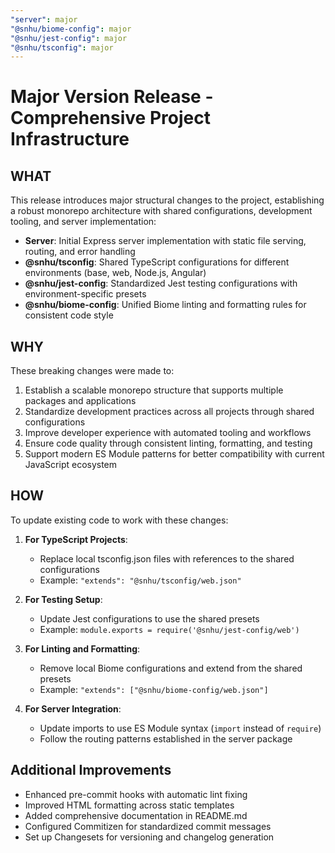 ```yaml
---
"server": major
"@snhu/biome-config": major
"@snhu/jest-config": major
"@snhu/tsconfig": major
---
```


# Major Version Release - Comprehensive Project Infrastructure

## WHAT

This release introduces major structural changes to the project, establishing a robust monorepo architecture with shared configurations, development tooling, and server implementation:

- **Server**: Initial Express server implementation with static file serving, routing, and error handling
- **@snhu/tsconfig**: Shared TypeScript configurations for different environments (base, web, Node.js, Angular)
- **@snhu/jest-config**: Standardized Jest testing configurations with environment-specific presets
- **@snhu/biome-config**: Unified Biome linting and formatting rules for consistent code style

## WHY

These breaking changes were made to:

1. Establish a scalable monorepo structure that supports multiple packages and applications
2. Standardize development practices across all projects through shared configurations
3. Improve developer experience with automated tooling and workflows
4. Ensure code quality through consistent linting, formatting, and testing
5. Support modern ES Module patterns for better compatibility with current JavaScript ecosystem

## HOW

To update existing code to work with these changes:

1. **For TypeScript Projects**:
   - Replace local tsconfig.json files with references to the shared configurations
   - Example: `"extends": "@snhu/tsconfig/web.json"`

2. **For Testing Setup**:
   - Update Jest configurations to use the shared presets
   - Example: `module.exports = require('@snhu/jest-config/web')`

3. **For Linting and Formatting**:
   - Remove local Biome configurations and extend from the shared presets
   - Example: `"extends": ["@snhu/biome-config/web.json"]`

4. **For Server Integration**:
   - Update imports to use ES Module syntax (`import` instead of `require`)
   - Follow the routing patterns established in the server package

## Additional Improvements

- Enhanced pre-commit hooks with automatic lint fixing
- Improved HTML formatting across static templates
- Added comprehensive documentation in README.md
- Configured Commitizen for standardized commit messages
- Set up Changesets for versioning and changelog generation
